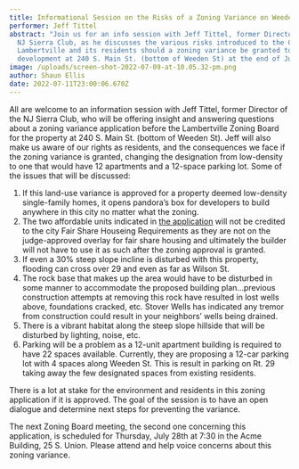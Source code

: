 ```yaml
---
title: Informational Session on the Risks of a Zoning Variance on Weeden Street
performer: Jeff Tittel
abstract: "Join us for an info session with Jeff Tittel, former Director of the
  NJ Sierra Club, as he discusses the various risks introduced to the City of
  Lambertville and its residents should a zoning variance be granted to the
  development at 240 S. Main St. (bottom of Weeden St) at the end of July.  "
image: /uploads/screen-shot-2022-07-09-at-10.05.32-pm.png
author: Shaun Ellis
date: 2022-07-11T23:00:06.670Z
---
```

All are welcome to an information session with Jeff Tittel, former Director of the NJ Sierra Club, who will be offering insight and answering questions about a zoning variance application before the Lambertville Zoning Board for the property at 240 S. Main St. (bottom of Weeden St). Jeff will also make us aware of our rights as residents, and the consequences we face if the zoning variance is granted, changing the designation from low-density to one that would have 12 apartments and a 12-space parking lot. Some of the issues that will be discussed:

1. If this land-use variance is approved for a property deemed low-density single-family homes, it
   opens pandora’s box for developers to build anywhere in this city no matter what the zoning.
2. The two affordable units indicated in [the application](https://drive.google.com/file/d/1NaDs8V8tqRI6tsooCNIVOH12Yp1vZeos/view?usp=sharing) will not be credited to the city Fair Share Houseing Requirements as they are not on the judge-approved overlay for fair share housing and ultimately the builder will not have to use it as such after the zoning approval is granted.
3. If even a 30% steep slope incline is disturbed with this property, flooding can cross over 29 and
   even as far as Wilson St.
4. The rock base that makes up the area would have to be disturbed in some manner to
   accommodate the proposed building plan…previous construction attempts at removing this rock
   have resulted in lost wells above, foundations cracked, etc. Stover Wells has indicated any
   tremor from construction could result in your neighbors’ wells being drained.
5. There is a vibrant habitat along the steep slope hillside that will be disturbed by lighting, noise,
   etc.
6. Parking will be a problem as a 12-unit apartment building is required to have 22 spaces
   available. Currently, they are proposing a 12-car parking lot with 4 spaces along Weeden St. This
   is result in parking on Rt. 29 taking away the few designated spaces from existing residents.

There is a lot at stake for the environment and residents in this zoning application if it is approved. The goal of the session is to have an open dialogue and determine next steps for preventing the variance. 

The next Zoning Board meeting, the second one concerning this application, is scheduled for
Thursday, July 28th at 7:30 in the Acme Building, 25 S. Union. Please attend and help voice concerns about this zoning variance.